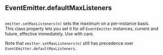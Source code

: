 ## EventEmitter.defaultMaxListeners

## 

`emitter.setMaxListeners(n)` sets the maximum on a per-instance basis.
This class property lets you set it for _all_ `EventEmitter` instances,
current and future, effective immediately. Use with care.

Note that `emitter.setMaxListeners(n)` still has precedence over
`EventEmitter.defaultMaxListeners`.